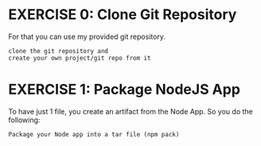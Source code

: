 # EXERCISE 0: Clone Git Repository

For that you can use my provided git repository.

    clone the git repository and
    create your own project/git repo from it

# EXERCISE 1: Package NodeJS App

To have just 1 file, you create an artifact from the Node App. So you do the following:

    Package your Node app into a tar file (npm pack)